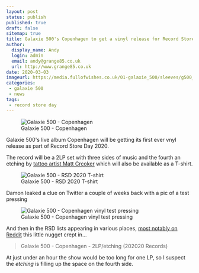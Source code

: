 ```yaml
---
layout: post
status: publish
published: true
draft: false
sitemap: true
title: Galaxie 500's Copenhagen to get a vinyl release for Record Store Day
author:
  display_name: Andy
  login: admin
  email: andy@grange85.co.uk
  url: http://www.grange85.co.uk
date: 2020-03-03
imageurl: https://media.fullofwishes.co.uk/01-galaxie_500/sleeves/g500_copenhagen.jpg
categories:
 - galaxie 500
 - news
tags:
 - record store day
---
```

<figure class="caption aligncenter"><img src="https://media.fullofwishes.co.uk/01-galaxie_500/sleeves/galaxie-500-record-store-day-2020-copenhagen.jpg" alt="Galaxie 500 - Copenhagen" /><figcaption class="caption-text">Galaxie 500 - Copenhagen</figcaption></figure>
Galaxie 500's live album Copenhagen will be getting its first ever vnyl release as part of Record Store Day 2020.

The record will be a 2LP set with three sides of music and the fourth an etching by [tattoo artist Matt Crcoker](https://www.instagram.com/matty_crocker/) which will also be available as a T-shirt.

<figure class="caption aligncenter"><img src="https://media.fullofwishes.co.uk/01-galaxie_500/pictures/galaxie-500-rsd-2020-t-shirt.jpg" alt="Galaxie 500 - RSD 2020 T-shirt" /><figcaption class="caption-text">Galaxie 500 - RSD 2020 T-shirt</figcaption></figure>

Damon leaked a clue on Twitter a couple of weeks back with a pic of a test pressing

<figure class="caption aligncenter"><img src="https://media.fullofwishes.co.uk/01-galaxie_500/pictures/galaxie-500-copenhagen-test-pressing-dk.jpg" alt="Galaxie 500 - Copenhagen vinyl test pressing" /><figcaption class="caption-text">Galaxie 500 - Copenhagen vinyl test pressing</figcaption></figure>  

And then in the RSD lists appearing in various places, [most notably on Reddit](https://www.reddit.com/r/RecordStoreDay/comments/f2gjtn/the_list_so_far_for_rsd_2020_an_ongoing_project/) this little nugget crept in...

> Galaxie 500 - Copenhagen - 2LP/etching (202020 Records)

At just under an hour the show would be too long for one LP, so I suspect the _etching_ is filling up the space on the fourth side.

